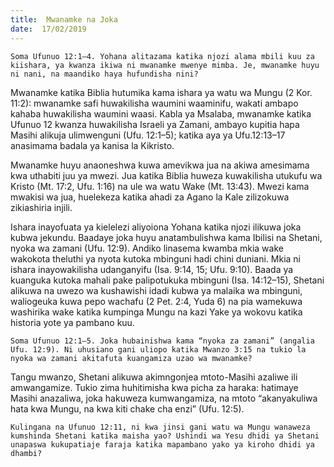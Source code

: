 ```yaml
---
title:  Mwanamke na Joka
date:  17/02/2019
---
```


`Soma Ufunuo 12:1–4. Yohana alitazama katika njozi alama mbili kuu za kiishara, ya kwanza ikiwa ni mwanamke mwenye mimba. Je, mwanamke huyu ni nani, na maandiko haya hufundisha nini?`

Mwanamke katika Biblia hutumika kama ishara ya watu wa Mungu (2 Kor. 11:2): mwanamke safi huwakilisha waumini waaminifu, wakati ambapo kahaba huwakilisha waumini waasi. Kabla ya Msalaba, mwanamke katika Ufunuo 12 kwanza huwakilisha Israeli ya Zamani, ambayo kupitia hapa Masihi alikuja ulimwenguni (Ufu. 12:1–5); katika aya ya Ufu.12:13–17 anasimama badala ya kanisa la Kikristo.

Mwanamke huyu anaoneshwa kuwa amevikwa jua na akiwa amesimama kwa uthabiti juu ya mwezi. Jua katika Biblia huweza kuwakilisha utukufu wa Kristo (Mt. 17:2, Ufu. 1:16) na ule wa watu Wake (Mt. 13:43). Mwezi kama mwakisi wa jua, huelekeza katika ahadi za Agano la Kale zilizokuwa zikiashiria injili.

Ishara inayofuata ya kielelezi aliyoiona Yohana katika njozi ilikuwa joka kubwa jekundu. Baadaye joka huyu anatambulishwa kama Ibilisi na Shetani, nyoka wa zamani (Ufu. 12:9). Andiko linasema kwamba mkia wake wakokota theluthi ya nyota kutoka mbinguni hadi chini duniani. Mkia ni ishara inayowakilisha udanganyifu (Isa. 9:14, 15; Ufu. 9:10). Baada ya kuanguka kutoka mahali pake palipotukuka mbinguni (Isa. 14:12–15), Shetani alikuwa na uwezo wa kushawishi idadi kubwa ya malaika wa mbinguni, waliogeuka kuwa pepo wachafu (2 Pet. 2:4, Yuda 6) na pia wamekuwa washirika wake katika kumpinga Mungu na kazi Yake ya wokovu katika historia yote ya pambano kuu.

`Soma Ufunuo 12:1–5. Joka hubainishwa kama “nyoka za zamani” (angalia Ufu. 12:9). Ni uhusiano gani uliopo katika Mwanzo 3:15 na tukio la nyoka wa zamani akitafuta kuangamiza uzao wa mwanamke?`

Tangu mwanzo, Shetani alikuwa akimngonjea mtoto-Masihi azaliwe ili amwangamize. Tukio zima huhitimisha kwa picha za haraka: hatimaye Masihi anazaliwa, joka hakuweza kumwangamiza, na mtoto “akanyakuliwa hata kwa Mungu, na kwa kiti chake cha enzi” (Ufu. 12:5).

`Kulingana na Ufunuo 12:11, ni kwa jinsi gani watu wa Mungu wanaweza kumshinda Shetani katika maisha yao? Ushindi wa Yesu dhidi ya Shetani unapaswa kukupatiaje faraja katika mapambano yako ya kiroho dhidi ya dhambi?`